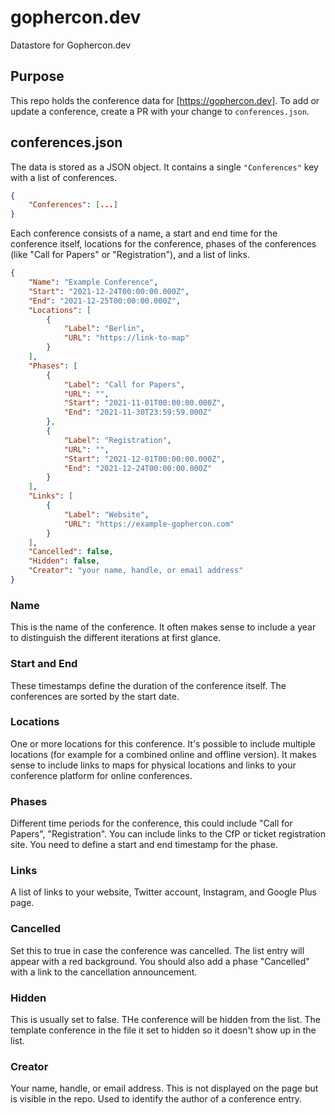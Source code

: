 # gophercon.dev
Datastore for Gophercon.dev

## Purpose
This repo holds the conference data for [https://gophercon.dev]. To add or update a conference, create a PR with your change to `conferences.json`.

## conferences.json
The data is stored as a JSON object. It contains a single `"Conferences"` key with a list of conferences.
```json
{
    "Conferences": [...]
}
```
Each conference consists of a name, a start and end time for the conference itself, locations for the conference, phases of the conferences (like "Call for Papers" or "Registration"), and a list of links.
```json
{
    "Name": "Example Conference",
    "Start": "2021-12-24T00:00:00.000Z",
    "End": "2021-12-25T00:00:00.000Z",
    "Locations": [
        {
            "Label": "Berlin",
            "URL": "https://link-to-map"
        }
    ],
    "Phases": [
        {
            "Label": "Call for Papers",
            "URL": "",
            "Start": "2021-11-01T00:00:00.000Z",
            "End": "2021-11-30T23:59:59.000Z"
        },
        {
            "Label": "Registration",
            "URL": "",
            "Start": "2021-12-01T00:00:00.000Z",
            "End": "2021-12-24T00:00:00.000Z"
        }
    ],
    "Links": [
        {
            "Label": "Website",
            "URL": "https://example-gophercon.com"
        }
    ],
    "Cancelled": false,
    "Hidden": false,
    "Creator": "your name, handle, or email address"
}
```
### Name
This is the name of the conference. It often makes sense to include a year to distinguish the different iterations at first glance.

### Start and End
These timestamps define the duration of the conference itself. The conferences are sorted by the start date.

### Locations
One or more locations for this conference. It's possible to include multiple locations (for example for a combined online and offline version). It makes sense to include links to maps for physical locations and links to your conference platform for online conferences.

### Phases
Different time periods for the conference, this could include "Call for Papers", "Registration". You can include links to the CfP or ticket registration site. You need to define a start and end timestamp for the phase.

### Links
A list of links to your website, Twitter account, Instagram, and Google Plus page.

### Cancelled
Set this to true in case the conference was cancelled. The list entry will appear with a red background. You should also add a phase "Cancelled" with a link to the cancellation announcement.

### Hidden
This is usually set to false. THe conference will be hidden from the list. The template conference in the file it set to hidden so it doesn't show up in the list.

### Creator
Your name, handle, or email address. This is not displayed on the page but is visible in the repo. Used to identify the author of a conference entry.
